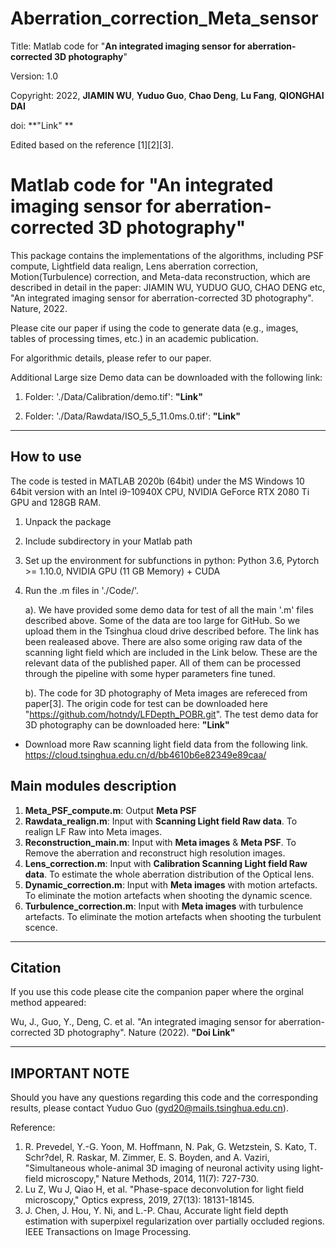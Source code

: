 # Aberration_correction_Meta_sensor
Title:      Matlab code for "**An integrated imaging sensor for aberration-corrected 3D photography**"

Version:    1.0 

Copyright:  2022, **JIAMIN WU**, **Yuduo Guo**, **Chao Deng**,  **Lu Fang**, **QIONGHAI DAI**

doi:        **"Link" **

Edited based on the reference [1][2][3].

Matlab code for "An integrated imaging sensor for aberration-corrected 3D photography"
==========================================================

This package contains the implementations of the algorithms, including PSF compute, Lightfield data realign, Lens aberration correction, Motion(Turbulence) correction, and Meta-data reconstruction, which are described in detail in the paper: 
JIAMIN WU, YUDUO GUO, CHAO DENG etc, "An integrated imaging sensor for aberration-corrected 3D photography". Nature, 2022.

Please cite our paper if using the code to generate data (e.g., images, tables of processing times, etc.) in an academic publication.

For algorithmic details, please refer to our paper.

Additional Large size Demo data can be downloaded with the following link:
1. Folder: './Data/Calibration/demo.tif':
**"Link"**
   
2. Folder: './Data/Rawdata/ISO_5_5_11.0ms.0.tif':
**"Link"**
----------------
How to use
----------------
The code is tested in MATLAB 2020b (64bit) under the MS Windows 10 64bit version with an Intel i9-10940X CPU, NVIDIA GeForce RTX 2080 Ti GPU and 128GB RAM.

1. Unpack the package
2. Include subdirectory in your Matlab path
3. Set up the environment for subfunctions in python: Python 3.6, Pytorch >= 1.10.0, NVIDIA GPU (11 GB Memory) + CUDA
4. Run the .m files in './Code/'.
    
 
   a). We have provided some demo data for test of all the main '.m' files described above. Some of the data are too large for GitHub. So we upload them in the Tsinghua cloud drive described before. The link has been realeased above. There are also some origing raw data of the scanning light field which are included in the Link below. These are the relevant data of the published paper. All of them can be processed through the pipeline with some hyper parameters fine tuned.
  
   b). The code for 3D photography of Meta images are refereced from paper[3]. The origin code for test can be downloaded here "https://github.com/hotndy/LFDepth_POBR.git". The test demo data for 3D photography can be downloaded here: **"Link"**

* Download more Raw scanning light field data from the following link.
https://cloud.tsinghua.edu.cn/d/bb4610b6e82349e89caa/

Main modules description
----------------
1. **Meta_PSF_compute.m**: Output **Meta PSF**
2. **Rawdata_realign.m**: Input with **Scanning Light field Raw data**. To realign LF Raw into Meta images.
3. **Reconstruction_main.m**: Input with **Meta images** & **Meta PSF**. To Remove the aberration and reconstruct high resolution images.
3. **Lens_correction.m**: Input with **Calibration Scanning Light field Raw data**. To estimate the whole aberration distribution of the Optical lens.
4. **Dynamic_correction.m**: Input with **Meta images** with motion artefacts. To eliminate the motion artefacts when shooting the dynamic scence.
5. **Turbulence_correction.m**: Input with **Meta images** with turbulence artefacts. To eliminate the motion artefacts when shooting the turbulent scence.

----------------
Citation 
---------------- 
If you use this code please cite the companion paper where the orginal method appeared:

Wu, J., Guo, Y., Deng, C. et al. "An integrated imaging sensor for aberration-corrected 3D photography". Nature (2022). **"Doi Link"**


----------------
IMPORTANT NOTE 
---------------- 
Should you have any questions regarding this code and the corresponding results, please contact Yuduo Guo (gyd20@mails.tsinghua.edu.cn).

Reference:
1.  R. Prevedel, Y.-G. Yoon, M. Hoffmann, N. Pak, G. Wetzstein, S. Kato, T. Schr?del, R. Raskar, M. Zimmer, E. S. Boyden, and A. Vaziri, 
     "Simultaneous whole-animal 3D imaging of neuronal activity using light-field microscopy," Nature Methods, 2014, 11(7): 727-730.
2.  Lu Z, Wu J, Qiao H, et al. "Phase-space deconvolution for light field microscopy," Optics express, 2019, 27(13): 18131-18145.
3.  J. Chen, J. Hou, Y. Ni, and  L.-P. Chau, Accurate light field depth estimation with superpixel regularization over partially occluded regions. IEEE Transactions on Image Processing.

